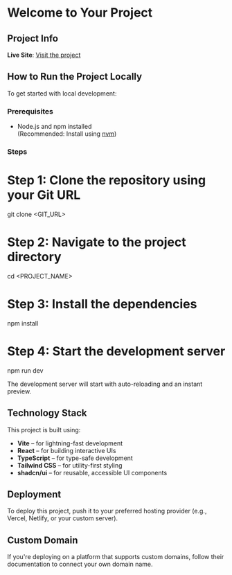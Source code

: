 # Welcome to Your Project

## Project Info

**Live Site**: [Visit the project](https://lovable.dev/projects/87b9dd56-d2c9-4fb8-81c9-84564409a3aa)

## How to Run the Project Locally

To get started with local development:

### Prerequisites

- Node.js and npm installed  
  (Recommended: Install using [nvm](https://github.com/nvm-sh/nvm#installing-and-updating))

### Steps

# Step 1: Clone the repository using your Git URL
git clone <GIT_URL>

# Step 2: Navigate to the project directory
cd <PROJECT_NAME>

# Step 3: Install the dependencies
npm install

# Step 4: Start the development server
npm run dev

The development server will start with auto-reloading and an instant preview.

## Technology Stack

This project is built using:

- **Vite** – for lightning-fast development
- **React** – for building interactive UIs
- **TypeScript** – for type-safe development
- **Tailwind CSS** – for utility-first styling
- **shadcn/ui** – for reusable, accessible UI components

## Deployment

To deploy this project, push it to your preferred hosting provider (e.g., Vercel, Netlify, or your custom server).

## Custom Domain

If you're deploying on a platform that supports custom domains, follow their documentation to connect your own domain name.
